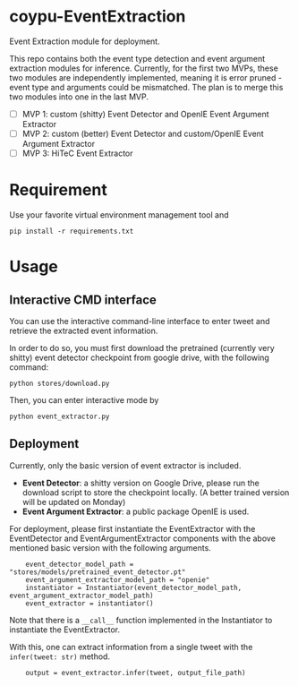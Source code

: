 # coypu-EventExtraction
Event Extraction module for deployment.

This repo contains both the event type detection and event argument extraction modules for inference. Currently, for the first two MVPs, these two modules are independently implemented, meaning it is error pruned - event type and arguments could be mismatched. 
The plan is to merge this two modules into one in the last MVP.

- [ ] MVP 1: custom (shitty) Event Detector and OpenIE Event Argument Extractor
- [ ] MVP 2: custom (better) Event Detector and custom/OpenIE Event Argument Extractor
- [ ] MVP 3: HiTeC Event Extractor

# Requirement
Use your favorite virtual environment management tool and 
```
pip install -r requirements.txt
```

# Usage
## Interactive CMD interface
You can use the interactive command-line interface to enter tweet and retrieve the extracted event information.

In order to do so, you must first download the pretrained (currently very shitty) event detector checkpoint from 
google drive, with the following command:
```
python stores/download.py
```
Then, you can enter interactive mode by
```
python event_extractor.py
```

## Deployment
Currently, only the basic version of event extractor is included. 
- **Event Detector**: a shitty version on Google Drive, please run the download script to store the 
checkpoint locally. (A better trained version will be updated on Monday)
- **Event Argument Extractor**: a public package OpenIE is used.

For deployment, please first instantiate the EventExtractor with the EventDetector and 
EventArgumentExtractor components with the above mentioned basic version with the following arguments. 
```
    event_detector_model_path = "stores/models/pretrained_event_detector.pt"
    event_argument_extractor_model_path = "openie"
    instantiator = Instantiator(event_detector_model_path, event_argument_extractor_model_path)
    event_extractor = instantiator()
```
Note that there is a `__call__` function implemented in the Instantiator to instantiate the EventExtractor.

With this, one can extract information from a single tweet with the `infer(tweet: str)` method.
```
    output = event_extractor.infer(tweet, output_file_path)
```
